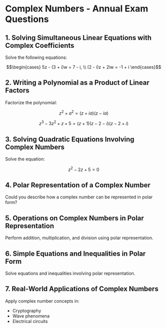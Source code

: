 
# Complex Numbers - Annual Exam Questions

## 1. Solving Simultaneous Linear Equations with Complex Coefficients  
Solve the following equations:  
```math
\begin{cases}  
5z - (3 + i)w = 7 - i, \\  
(2 - i)z + 2iw = -1 + i  
\end{cases}
```
## 2. Writing a Polynomial as a Product of Linear Factors  
Factorize the polynomial:  
```math
z^2 + a^2 = (z + ia)(z - ia)
```

```math
z^3 - 3z^2 + z + 5 = (z + 1)(z - 2 - i)(z - 2 + i)
```

## 3. Solving Quadratic Equations Involving Complex Numbers  
Solve the equation:  
```math
z^2 - 2z + 5 = 0
```

## 4. Polar Representation of a Complex Number  
Could you describe how a complex number can be represented in polar form?

## 5. Operations on Complex Numbers in Polar Representation  
Perform addition, multiplication, and division using polar representation.

## 6. Simple Equations and Inequalities in Polar Form  
Solve equations and inequalities involving polar representation.

## 7. Real-World Applications of Complex Numbers  
Apply complex number concepts in:
- Cryptography
- Wave phenomena
- Electrical circuits
